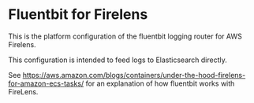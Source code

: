 # Fluentbit for Firelens

This is the platform configuration of the fluentbit logging router for AWS Firelens.

This configuration is intended to feed logs to Elasticsearch directly.

See https://aws.amazon.com/blogs/containers/under-the-hood-firelens-for-amazon-ecs-tasks/ for an explanation of how fluentbit works with FireLens.

